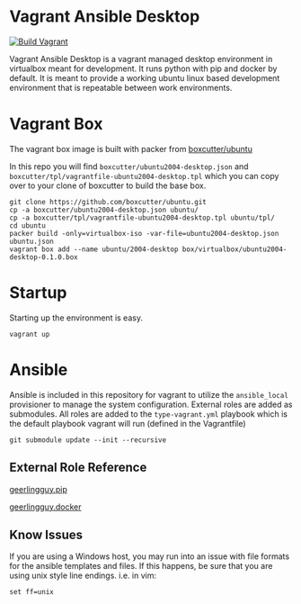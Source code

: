 # Vagrant Ansible Desktop
[![Build Vagrant](https://github.com/rkialashaki/vagrant-ansible-desktop/workflows/Build%20Vagrant/badge.svg?branch=master)](https://github.com/rkialashaki/vagrant-ansible-desktop/actions)

Vagrant Ansible Desktop is a vagrant managed desktop environment in virtualbox meant for development.  It runs python with pip and docker by default.  It is meant to provide a working ubuntu linux based development environment that is repeatable between work environments.  

# Vagrant Box

The vagrant box image is built with packer from [boxcutter/ubuntu](https://github.com/boxcutter/ubuntu)

In this repo you will find `boxcutter/ubuntu2004-desktop.json` and `boxcutter/tpl/vagrantfile-ubuntu2004-desktop.tpl` which you can copy over to your clone of boxcutter to build the base box.

```
git clone https://github.com/boxcutter/ubuntu.git
cp -a boxcutter/ubuntu2004-desktop.json ubuntu/
cp -a boxcutter/tpl/vagrantfile-ubuntu2004-desktop.tpl ubuntu/tpl/
cd ubuntu
packer build -only=virtualbox-iso -var-file=ubuntu2004-desktop.json ubuntu.json
vagrant box add --name ubuntu/2004-desktop box/virtualbox/ubuntu2004-desktop-0.1.0.box
```

# Startup

Starting up the environment is easy.

```
vagrant up
```

# Ansible

Ansible is included in this repository for vagrant to utilize the `ansible_local` provisioner to manage the system configuration.  External roles are added as submodules.  All roles are added to the `type-vagrant.yml` playbook which is the default playbook vagrant will run (defined in the Vagrantfile)

```
git submodule update --init --recursive
```

## External Role Reference

[geerlingguy.pip](https://galaxy.ansible.com/geerlingguy/pip)

[geerlingguy.docker](https://galaxy.ansible.com/geerlingguy/docker)


## Know Issues

If you are using a Windows host, you may run into an issue with file formats
for the ansible templates and files.  If this happens, be sure that you are
using unix style line endings.  i.e. in vim:

```
set ff=unix
```
